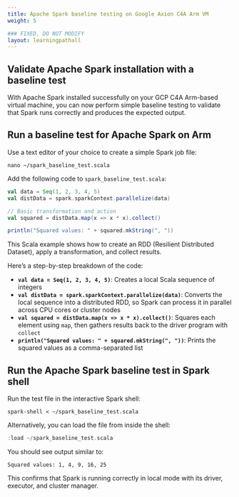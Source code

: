 ```yaml
---
title: Apache Spark baseline testing on Google Axion C4A Arm VM
weight: 5

### FIXED, DO NOT MODIFY
layout: learningpathall
---
```

## Validate Apache Spark installation with a baseline test

With Apache Spark installed successfully on your GCP C4A Arm-based virtual machine, you can now perform simple baseline testing to validate that Spark runs correctly and produces the expected output.

## Run a baseline test for Apache Spark on Arm

Use a text editor of your choice to create a simple Spark job file:

```console
nano ~/spark_baseline_test.scala
```

Add the following code to `spark_baseline_test.scala`:

```scala
val data = Seq(1, 2, 3, 4, 5)
val distData = spark.sparkContext.parallelize(data)

// Basic transformation and action
val squared = distData.map(x => x * x).collect()

println("Squared values: " + squared.mkString(", "))
```

This Scala example shows how to create an RDD (Resilient Distributed Dataset), apply a transformation, and collect results.

Here’s a step-by-step breakdown of the code:

- **`val data = Seq(1, 2, 3, 4, 5)`**: Creates a local Scala sequence of integers  
- **`val distData = spark.sparkContext.parallelize(data)`**: Converts the local sequence into a distributed RDD, so Spark can process it in parallel across CPU cores or cluster nodes  
- **`val squared = distData.map(x => x * x).collect()`**: Squares each element using `map`, then gathers results back to the driver program with `collect`  
- **`println("Squared values: " + squared.mkString(", "))`**: Prints the squared values as a comma-separated list  

## Run the Apache Spark baseline test in Spark shell

Run the test file in the interactive Spark shell:

```console
spark-shell < ~/spark_baseline_test.scala
```

Alternatively, you can load the file from inside the shell:

```scala
:load ~/spark_baseline_test.scala
```

You should see output similar to:

```output
Squared values: 1, 4, 9, 16, 25
```

This confirms that Spark is running correctly in local mode with its driver, executor, and cluster manager.
